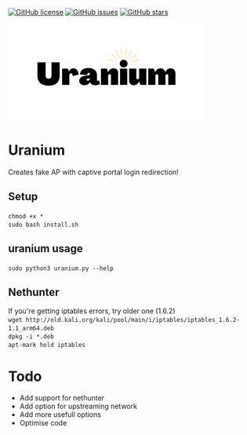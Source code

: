 [![GitHub license](https://img.shields.io/github/license/cr4sh-me/uranium)](https://github.com/cr4sh-me/uranium/blob/main/LICENSE)
[![GitHub issues](https://img.shields.io/github/issues/cr4sh-me/uranium)](https://github.com/cr4sh-me/uranium/issues)
[![GitHub stars](https://img.shields.io/github/stars/cr4sh-me/uranium)](https://github.com/cr4sh-me/uranium/stargazers)

[<p align="left"><img src="https://github.com/cr4sh-me/uranium/blob/main/uranium_logo.png" /></p>](https://github.com/cr4sh-me/uranium/blob/main/uranium_logo.png)

# Uranium
Creates fake AP with captive portal login redirection!

## Setup
`chmod +x *`  
`sudo bash install.sh`

## uranium usage
`sudo python3 uranium.py --help`

## Nethunter
If you're getting iptables errors, try older one (1.6.2)  
`wget http://old.kali.org/kali/pool/main/i/iptables/iptables_1.6.2-1.1_arm64.deb`  
`dpkg -i *.deb`  
`apt-mark hold iptables`  

# Todo

+ Add support for nethunter
+ Add option for upstreaming network
+ Add more usefull options
+ Optimise code



